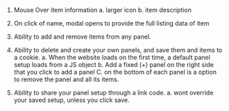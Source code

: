 1. Mouse Over item information
	a. larger icon
	b. item description

2. On click of name, modal opens to provide the full listing data of item

3. Ability to add and remove items from any panel.

4. Ability to delete and create your own panels, and save them and items to a cookie.
	a. When the website loads on the first time, a default panel setup loads from a JS object
	b. Add a fixed (+) panel on the right side that you click to add a panel
	C. on the bottom of each panel is a option to remove the panel and all its items.

5. Ability to share your panel setup through a link code.
	a. wont override your saved setup, unless you click save.